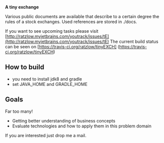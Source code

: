 **A tiny exchange**

Various public documents are available that describe to a certain degree the
rules of a stock exchanges. Used references are stored in ./docs.

If you want to see upcoming tasks please visit [http://ratzlow.myjetbrains.com/youtrack/issues/tE](http://ratzlow.myjetbrains.com/youtrack/issues/tE)
The current build status can be seen on [https://travis-ci.org/ratzlow/tinyEXCH] (https://travis-ci.org/ratzlow/tinyEXCH)

How to build
-------------
- you need to install jdk8 and gradle
- set JAVA_HOME and GRADLE_HOME

Goals
-----
Far too many!

- Getting better understanding of business concepts
- Evaluate technologies and how to apply them in this problem domain


If you are interested just drop me a mail.